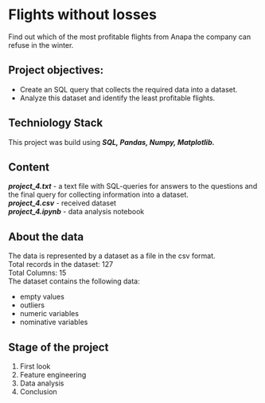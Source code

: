 # Flights without losses
Find out which of the most profitable flights from Anapa the company can refuse in the winter.
## Project objectives:
 - Create an SQL query that collects the required data into a dataset.
 - Analyze this dataset and identify the least profitable flights.
## Techniology Stack
This project was build using ***SQL, Pandas, Numpy, Matplotlib.***
## Content
***project_4.txt*** - a text file with SQL-queries for answers to the questions and the final query for collecting information into a dataset.    
***project_4.csv*** - received dataset    
***project_4.ipynb*** - data analysis notebook
## About the data
The data is represented by a dataset as a file in the csv format.    
Total records in the dataset: 127    
Total Columns: 15    
The dataset contains the following data:
 - empty values
 - outliers
 - numeric variables
 - nominative variables
## Stage of the project
1. First look
2. Feature engineering
3. Data analysis
4. Conclusion
